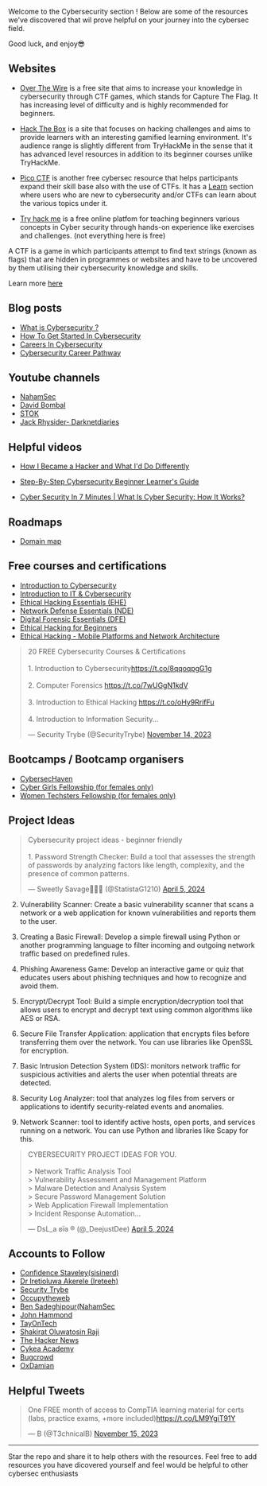 Welcome to the Cybersecurity section !
Below are some of the resources we've discovered that wil prove helpful on your journey into the cybersec field.

Good luck, and enjoy😎

## Websites

- [Over The Wire](https://overthewire.org/wargames/)
  is a free site that aims to increase your knowledge in cybersecurity through CTF games, which stands for Capture The Flag. It has increasing level of difficulty and is highly recommended for beginners.
  
- [Hack The Box](https://www.hackthebox.com/about-us)
 is a site that focuses on hacking challenges and aims to provide learners with an interesting gamified learning environment. It's audience range is slightly different from TryHackMe in the sense that it has advanced level resources in addition to its beginner courses unlike TryHackMe.

- [Pico CTF](https://www.picoctf.org/)
 is another free cybersec resource that helps participants expand their skill base also with the use of CTFs. It has a [Learn](https://picoctf.org/resources.html) section where users who are new to cybersecurity and/or CTFs can learn about the various topics under it.

- [Try hack me](https://tryhackme.com/)
 is a free online platfom for teaching beginners various concepts in Cyber security through hands-on experience like exercises and challenges. (not everything here is free)

A CTF is a game in which participants attempt to find text strings (known as flags) that are hidden in programmes or websites and have to be uncovered by them utilising their cybersecurity knowledge and skills.

Learn more [here](https://www.bughunter.me/overthewire/)

## Blog posts

- [What is Cybersecurity ?](https://iqmacodes.hashnode.dev/an-introduction-to-cybersecurity)
- [How To Get Started In Cybersecurity](https://www.damnsec.com/how-to-get-started-in-cybersecurity/)
- [Careers In Cybersecurity](https://www.forbes.com/advisor/education/it-and-tech/careers-in-cybersecurity/)
- [Cybersecurity Career Pathway](https://www.cyberseek.org/pathway.html)


## Youtube channels

- [NahamSec](https://www.youtube.com/@NahamSec)
- [David Bombal](https://www.youtube.com/@davidbombal)
- [STOK](https://www.youtube.com/@STOKfredrik)
- [Jack Rhysider- Darknetdiaries](https://www.youtube.com/@JackRhysider)
  

## Helpful videos

- [How I Became a Hacker and What I'd Do Differently](https://www.youtube.com/watch?v=hWl-V-mNX3Q&t=518s)

- [Step-By-Step Cybersecurity Beginner Learner's Guide](https://www.youtube.com/watch?v=jecEzjahRTQ&t=105s)

- [Cyber Security In 7 Minutes | What Is Cyber Security: How It Works?](https://www.youtube.com/watch?v=inWWhr5tnEA&t=319s)



## Roadmaps

- [Domain map](https://media.licdn.com/dms/image/C4E12AQFEgFdbEtEl3Q/article-inline_image-shrink_1500_2232/0/1619282900607?e=1704931200&v=beta&t=Hv_XKCSNltHvD2lFKMkpZTH4FoAQeUON7sewBFnxo-I)

## Free courses and certifications

- [Introduction to Cybersecurity](https://www.mygreatlearning.com/academy/learn-for-free/courses/introduction-to-cyber-security)
- [ Introduction to IT & Cybersecurity](https://www.cybrary.it/course/introduction-to-it-and-cybersecurity)
- [Ethical Hacking Essentials (EHE)](https://codered.eccouncil.org/course/ethical-hacking-essentials?logged=false)
- [Network Defense Essentials (NDE)](https://codered.eccouncil.org/course/network-defense-essentials?logged=false)
- [Digital Forensic Essentials (DFE)](https://codered.eccouncil.org/course/digital-forensics-essentials?logged=false)
- [Ethical Hacking for Beginners](https://www.simplilearn.com/ethical-hacking-course-free-beginners-skillup)
- [Ethical Hacking - Mobile Platforms and Network Architecture](https://www.mygreatlearning.com/academy/learn-for-free/courses/ethical-hacking-mobile-platforms-and-network-architecture)

<blockquote class="twitter-tweet"><p lang="en" dir="ltr">20 FREE Cybersecurity Courses &amp; Certifications<br><br>1. Introduction to Cybersecurity<a href="https://t.co/8qqoqpgG1g">https://t.co/8qqoqpgG1g</a><br><br>2. Computer Forensics <a href="https://t.co/7wUGgN1kdV">https://t.co/7wUGgN1kdV</a><br><br>3. Introduction to Ethical Hacking <a href="https://t.co/oHy9RrifFu">https://t.co/oHy9RrifFu</a><br><br>4. Introduction to Information Security…</p>&mdash; Security Trybe (@SecurityTrybe) <a href="https://twitter.com/SecurityTrybe/status/1724330435004486107?ref_src=twsrc%5Etfw">November 14, 2023</a></blockquote> 

## Bootcamps / Bootcamp organisers

- [CybersecHaven](https://linktr.ee/cybersechaven)
- [Cyber Girls Fellowship (for females only)](https://cybersafefoundation.org/cybergirls/)
- [Women Techsters Fellowship (for females only)](https://www.linkedin.com/school/tech4dev/)


## Project Ideas

<blockquote class="twitter-tweet"><p lang="en" dir="ltr">Cybersecurity project ideas - beginner friendly<br><br>1. Password Strength Checker: Build a tool that assesses the strength of passwords by analyzing factors like length, complexity, and the presence of common patterns.</p>&mdash; Sweetly Savage🌸💖🔪 (@StatistaG1210) <a href="https://twitter.com/StatistaG1210/status/1776203775750889705?ref_src=twsrc%5Etfw">April 5, 2024</a></blockquote> 

2. Vulnerability Scanner: Create a basic vulnerability scanner that scans a network or a web application for known vulnerabilities and reports them to the user.

3. Creating a Basic Firewall: Develop a simple firewall using Python or another programming language to filter incoming and outgoing network traffic based on predefined rules.

4. Phishing Awareness Game: Develop an interactive game or quiz that educates users about phishing techniques and how to recognize and avoid them.

5. Encrypt/Decrypt Tool: Build a simple encryption/decryption tool that allows users to encrypt and decrypt text using common algorithms like AES or RSA.

6. Secure File Transfer Application: application that encrypts files before transferring them over the network. You can use libraries like OpenSSL for encryption.

7. Basic Intrusion Detection System (IDS): monitors network traffic for suspicious activities and alerts the user when potential threats are detected.

8. Security Log Analyzer: tool that analyzes log files from servers or applications to identify security-related events and anomalies.

9. Network Scanner: tool to identify active hosts, open ports, and services running on a network. You can use Python and libraries like Scapy for this.

<blockquote class="twitter-tweet"><p lang="en" dir="ltr">CYBERSECURITY PROJECT IDEAS FOR YOU.<br><br>&gt; Network Traffic Analysis Tool<br>&gt; Vulnerability Assessment and Management Platform<br>&gt; Malware Detection and Analysis System<br>&gt; Secure Password Management Solution<br>&gt; Web Application Firewall Implementation<br>&gt; Incident Response Automation…</p>&mdash; DsL_a ʚїɞ ® (@_DeejustDee) <a href="https://twitter.com/_DeejustDee/status/1776184377837339118?ref_src=twsrc%5Etfw">April 5, 2024</a></blockquote> 


## Accounts to Follow

- [Confidence Staveley(sisinerd)](https://twitter.com/sisinerdtweets)
- [Dr Iretioluwa Akerele (Ireteeh)](https://twitter.com/ireteeh)
- [Security Trybe](https://twitter.com/SecurityTrybe)
- [Occupytheweb](https://twitter.com/three_cube)
- [Ben Sadeghipour(NahamSec](https://twitter.com/NahamSec)
- [John Hammond](https://twitter.com/_JohnHammond)
- [TayOnTech](https://twitter.com/TayOnTech)
- [Shakirat Oluwatosin Raji](https://twitter.com/tosinraj)
- [The Hacker News](https://twitter.com/TheHackersNews)
- [Cykea Academy](https://twitter.com/cykea_academy)
- [Bugcrowd](https://twitter.com/Bugcrowd)
- [  OxDamian](https://twitter.com/damnsec1)

## Helpful Tweets

<blockquote class="twitter-tweet"><p lang="en" dir="ltr">One FREE month of access to CompTIA learning material for certs (labs, practice exams, +more included)<a href="https://t.co/LM9YgiT91Y">https://t.co/LM9YgiT91Y</a></p>&mdash; B (@T3chnicalB) <a href="https://twitter.com/T3chnicalB/status/1724846789314933226?ref_src=twsrc%5Etfw">November 15, 2023</a></blockquote> 



<!--- ## Books --->


<!--- ## Cheatsheets --->



-----

Star the repo and share it to help others with the resources. Feel free to add resources you have dicovered yourself and feel would be helpful to other cybersec enthusiasts
